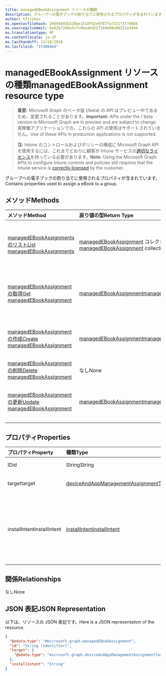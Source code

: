 ```yaml
---
title: managedEBookAssignment リソースの種類
description: グループへの電子ブックの割り当てに使用されるプロパティが含まれています。
author: tfitzmac
ms.openlocfilehash: 26694093b320be1518f92e97877a7331f3f78866
ms.sourcegitcommit: 6a82bf240a3cfc0baabd227349e08a08311e3d44
ms.translationtype: MT
ms.contentlocale: ja-JP
ms.lasthandoff: 12/18/2018
ms.locfileid: "27308464"
---
```

# <a name="managedebookassignment-resource-type"></a><span data-ttu-id="d4bc7-103">managedEBookAssignment リソースの種類</span><span class="sxs-lookup"><span data-stu-id="d4bc7-103">managedEBookAssignment resource type</span></span>

> <span data-ttu-id="d4bc7-104">**重要:** Microsoft Graph のベータ版 (/beta) の API はプレビュー中であるため、変更されることがあります。</span><span class="sxs-lookup"><span data-stu-id="d4bc7-104">**Important:** APIs under the / beta version in Microsoft Graph are in preview and are subject to change.</span></span> <span data-ttu-id="d4bc7-105">実稼働アプリケーションでの、これらの API の使用はサポートされていません。</span><span class="sxs-lookup"><span data-stu-id="d4bc7-105">Use of these APIs in production applications is not supported.</span></span>

> <span data-ttu-id="d4bc7-106">**注:** Intune のコントロールおよびポリシーの構成に Microsoft Graph API を使用するには、これまでどおりに顧客が Intune サービスの[適切なライセンス](https://go.microsoft.com/fwlink/?linkid=839381)を持っている必要があります。</span><span class="sxs-lookup"><span data-stu-id="d4bc7-106">**Note:** Using the Microsoft Graph APIs to configure Intune controls and policies still requires that the Intune service is [correctly licensed](https://go.microsoft.com/fwlink/?linkid=839381) by the customer.</span></span>

<span data-ttu-id="d4bc7-107">グループへの電子ブックの割り当てに使用されるプロパティが含まれています。</span><span class="sxs-lookup"><span data-stu-id="d4bc7-107">Contains properties used to assign a eBook to a group.</span></span>
## <a name="methods"></a><span data-ttu-id="d4bc7-108">メソッド</span><span class="sxs-lookup"><span data-stu-id="d4bc7-108">Methods</span></span>
|<span data-ttu-id="d4bc7-109">メソッド</span><span class="sxs-lookup"><span data-stu-id="d4bc7-109">Method</span></span>|<span data-ttu-id="d4bc7-110">戻り値の型</span><span class="sxs-lookup"><span data-stu-id="d4bc7-110">Return Type</span></span>|<span data-ttu-id="d4bc7-111">説明</span><span class="sxs-lookup"><span data-stu-id="d4bc7-111">Description</span></span>|
|:---|:---|:---|
|[<span data-ttu-id="d4bc7-112">managedEBookAssignments のリスト</span><span class="sxs-lookup"><span data-stu-id="d4bc7-112">List managedEBookAssignments</span></span>](../api/intune-books-managedebookassignment-list.md)|<span data-ttu-id="d4bc7-113">[managedEBookAssignment](../resources/intune-books-managedebookassignment.md) コレクション</span><span class="sxs-lookup"><span data-stu-id="d4bc7-113">[managedEBookAssignment](../resources/intune-books-managedebookassignment.md) collection</span></span>|<span data-ttu-id="d4bc7-114">[managedEBookAssignment](../resources/intune-books-managedebookassignment.md) オブジェクトのプロパティとリレーションシップをリストします。</span><span class="sxs-lookup"><span data-stu-id="d4bc7-114">List properties and relationships of the [managedEBookAssignment](../resources/intune-books-managedebookassignment.md) objects.</span></span>|
|[<span data-ttu-id="d4bc7-115">managedEBookAssignment の取得</span><span class="sxs-lookup"><span data-stu-id="d4bc7-115">Get managedEBookAssignment</span></span>](../api/intune-books-managedebookassignment-get.md)|[<span data-ttu-id="d4bc7-116">managedEBookAssignment</span><span class="sxs-lookup"><span data-stu-id="d4bc7-116">managedEBookAssignment</span></span>](../resources/intune-books-managedebookassignment.md)|<span data-ttu-id="d4bc7-117">[managedEBookAssignment](../resources/intune-books-managedebookassignment.md) オブジェクトのプロパティとリレーションシップを読み取ります。</span><span class="sxs-lookup"><span data-stu-id="d4bc7-117">Read properties and relationships of the [managedEBookAssignment](../resources/intune-books-managedebookassignment.md) object.</span></span>|
|[<span data-ttu-id="d4bc7-118">managedEBookAssignment の作成</span><span class="sxs-lookup"><span data-stu-id="d4bc7-118">Create managedEBookAssignment</span></span>](../api/intune-books-managedebookassignment-create.md)|[<span data-ttu-id="d4bc7-119">managedEBookAssignment</span><span class="sxs-lookup"><span data-stu-id="d4bc7-119">managedEBookAssignment</span></span>](../resources/intune-books-managedebookassignment.md)|<span data-ttu-id="d4bc7-120">新しい [managedEBookAssignment](../resources/intune-books-managedebookassignment.md) オブジェクトを作成します。</span><span class="sxs-lookup"><span data-stu-id="d4bc7-120">Create a new [managedEBookAssignment](../resources/intune-books-managedebookassignment.md) object.</span></span>|
|[<span data-ttu-id="d4bc7-121">managedEBookAssignment の削除</span><span class="sxs-lookup"><span data-stu-id="d4bc7-121">Delete managedEBookAssignment</span></span>](../api/intune-books-managedebookassignment-delete.md)|<span data-ttu-id="d4bc7-122">なし</span><span class="sxs-lookup"><span data-stu-id="d4bc7-122">None</span></span>|<span data-ttu-id="d4bc7-123">[managedEBookAssignment](../resources/intune-books-managedebookassignment.md) を削除します。</span><span class="sxs-lookup"><span data-stu-id="d4bc7-123">Deletes a [managedEBookAssignment](../resources/intune-books-managedebookassignment.md).</span></span>|
|[<span data-ttu-id="d4bc7-124">managedEBookAssignment の更新</span><span class="sxs-lookup"><span data-stu-id="d4bc7-124">Update managedEBookAssignment</span></span>](../api/intune-books-managedebookassignment-update.md)|[<span data-ttu-id="d4bc7-125">managedEBookAssignment</span><span class="sxs-lookup"><span data-stu-id="d4bc7-125">managedEBookAssignment</span></span>](../resources/intune-books-managedebookassignment.md)|<span data-ttu-id="d4bc7-126">[managedEBookAssignment](../resources/intune-books-managedebookassignment.md) オブジェクトのプロパティを更新します。</span><span class="sxs-lookup"><span data-stu-id="d4bc7-126">Update the properties of a [managedEBookAssignment](../resources/intune-books-managedebookassignment.md) object.</span></span>|

## <a name="properties"></a><span data-ttu-id="d4bc7-127">プロパティ</span><span class="sxs-lookup"><span data-stu-id="d4bc7-127">Properties</span></span>
|<span data-ttu-id="d4bc7-128">プロパティ</span><span class="sxs-lookup"><span data-stu-id="d4bc7-128">Property</span></span>|<span data-ttu-id="d4bc7-129">種類</span><span class="sxs-lookup"><span data-stu-id="d4bc7-129">Type</span></span>|<span data-ttu-id="d4bc7-130">説明</span><span class="sxs-lookup"><span data-stu-id="d4bc7-130">Description</span></span>|
|:---|:---|:---|
|<span data-ttu-id="d4bc7-131">ID</span><span class="sxs-lookup"><span data-stu-id="d4bc7-131">id</span></span>|<span data-ttu-id="d4bc7-132">String</span><span class="sxs-lookup"><span data-stu-id="d4bc7-132">String</span></span>|<span data-ttu-id="d4bc7-133">エンティティのキー。</span><span class="sxs-lookup"><span data-stu-id="d4bc7-133">Key of the entity.</span></span>|
|<span data-ttu-id="d4bc7-134">target</span><span class="sxs-lookup"><span data-stu-id="d4bc7-134">target</span></span>|[<span data-ttu-id="d4bc7-135">deviceAndAppManagementAssignmentTarget</span><span class="sxs-lookup"><span data-stu-id="d4bc7-135">deviceAndAppManagementAssignmentTarget</span></span>](../resources/intune-shared-deviceandappmanagementassignmenttarget.md)|<span data-ttu-id="d4bc7-136">電子ブックの割り当て先。</span><span class="sxs-lookup"><span data-stu-id="d4bc7-136">The assignment target for eBook.</span></span>|
|<span data-ttu-id="d4bc7-137">installIntent</span><span class="sxs-lookup"><span data-stu-id="d4bc7-137">installIntent</span></span>|[<span data-ttu-id="d4bc7-138">installIntent</span><span class="sxs-lookup"><span data-stu-id="d4bc7-138">installIntent</span></span>](../resources/intune-shared-installintent.md)|<span data-ttu-id="d4bc7-139">電子ブックのインストールの目的。</span><span class="sxs-lookup"><span data-stu-id="d4bc7-139">The install intent for eBook.</span></span> <span data-ttu-id="d4bc7-140">可能な値は、`available`、`required`、`uninstall`、`availableWithoutEnrollment` です。</span><span class="sxs-lookup"><span data-stu-id="d4bc7-140">Possible values are: `available`, `required`, `uninstall`, `availableWithoutEnrollment`.</span></span>|

## <a name="relationships"></a><span data-ttu-id="d4bc7-141">関係</span><span class="sxs-lookup"><span data-stu-id="d4bc7-141">Relationships</span></span>
<span data-ttu-id="d4bc7-142">なし</span><span class="sxs-lookup"><span data-stu-id="d4bc7-142">None</span></span>
## <a name="json-representation"></a><span data-ttu-id="d4bc7-143">JSON 表記</span><span class="sxs-lookup"><span data-stu-id="d4bc7-143">JSON Representation</span></span>
<span data-ttu-id="d4bc7-144">以下は、リソースの JSON 表記です。</span><span class="sxs-lookup"><span data-stu-id="d4bc7-144">Here is a JSON representation of the resource.</span></span>
<!-- {
  "blockType": "resource",
  "keyProperty": "id",
  "@odata.type": "microsoft.graph.managedEBookAssignment"
}
-->
``` json
{
  "@odata.type": "#microsoft.graph.managedEBookAssignment",
  "id": "String (identifier)",
  "target": {
    "@odata.type": "microsoft.graph.deviceAndAppManagementAssignmentTarget"
  },
  "installIntent": "String"
}
```





